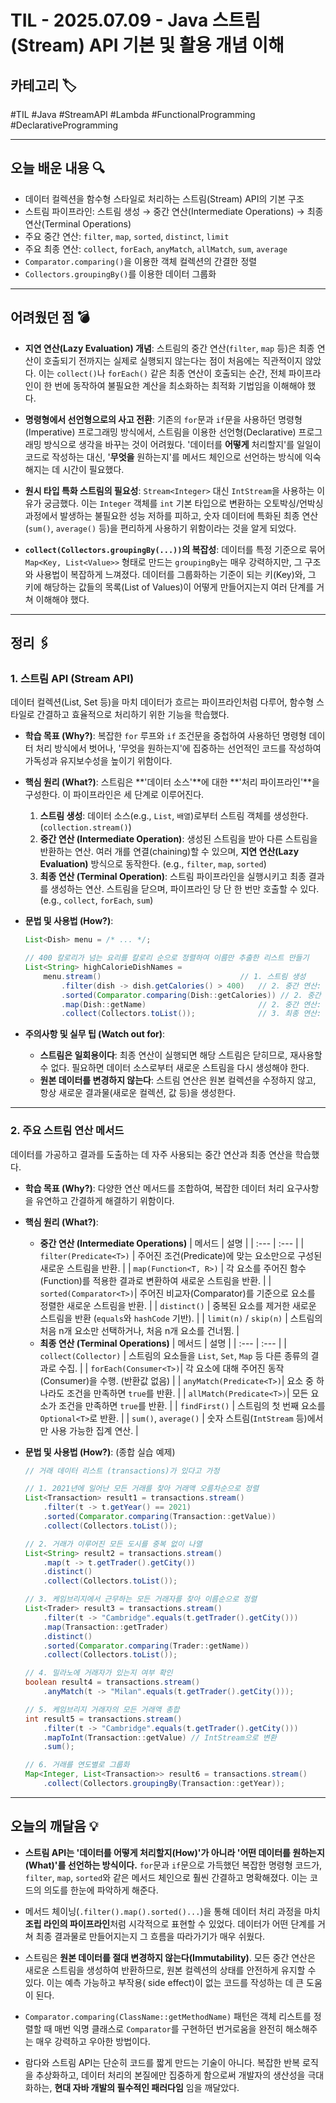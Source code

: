 # TIL - 2025.07.09 - Java 스트림(Stream) API 기본 및 활용 개념 이해

## 카테고리 🏷️

#TIL #Java #StreamAPI #Lambda #FunctionalProgramming #DeclarativeProgramming

---

## 오늘 배운 내용 🔍

- 데이터 컬렉션을 함수형 스타일로 처리하는 스트림(Stream) API의 기본 구조
- 스트림 파이프라인: 스트림 생성 → 중간 연산(Intermediate Operations) → 최종 연산(Terminal Operations)
- 주요 중간 연산: `filter`, `map`, `sorted`, `distinct`, `limit`
- 주요 최종 연산: `collect`, `forEach`, `anyMatch`, `allMatch`, `sum`, `average`
- `Comparator.comparing()`을 이용한 객체 컬렉션의 간결한 정렬
- `Collectors.groupingBy()`를 이용한 데이터 그룹화

---

## 어려웠던 점 💣

* **지연 연산(Lazy Evaluation) 개념**: 스트림의 중간 연산(`filter`, `map` 등)은 최종 연산이 호출되기 전까지는 실제로 실행되지 않는다는 점이 처음에는 직관적이지 않았다. 이는
  `collect()`나 `forEach()` 같은 최종 연산이 호출되는 순간, 전체 파이프라인이 한 번에 동작하여 불필요한 계산을 최소화하는 최적화 기법임을 이해해야 했다.

* **명령형에서 선언형으로의 사고 전환**: 기존의 `for`문과 `if`문을 사용하던 명령형(Imperative) 프로그래밍 방식에서, 스트림을 이용한 선언형(Declarative) 프로그래밍 방식으로 생각을
  바꾸는 것이 어려웠다. '데이터를 **어떻게** 처리할지'를 일일이 코드로 작성하는 대신, '**무엇을** 원하는지'를 메서드 체인으로 선언하는 방식에 익숙해지는 데 시간이 필요했다.

* **원시 타입 특화 스트림의 필요성**: `Stream<Integer>` 대신 `IntStream`을 사용하는 이유가 궁금했다. 이는 `Integer` 객체를 `int` 기본 타입으로 변환하는 오토박싱/언박싱
  과정에서 발생하는 불필요한 성능 저하를 피하고, 숫자 데이터에 특화된 최종 연산(`sum()`, `average()` 등)을 편리하게 사용하기 위함이라는 것을 알게 되었다.

* **`collect(Collectors.groupingBy(...))`의 복잡성**: 데이터를 특정 기준으로 묶어 `Map<Key, List<Value>>` 형태로 만드는 `groupingBy`는 매우
  강력하지만, 그 구조와 사용법이 복잡하게 느껴졌다. 데이터를 그룹화하는 기준이 되는 키(Key)와, 그 키에 해당하는 값들의 목록(List of Values)이 어떻게 만들어지는지 여러 단계를 거쳐 이해해야
  했다.

---

## 정리 🖇️

### 1. 스트림 API (Stream API)

데이터 컬렉션(List, Set 등)을 마치 데이터가 흐르는 파이프라인처럼 다루어, 함수형 스타일로 간결하고 효율적으로 처리하기 위한 기능을 학습했다.

* **학습 목표 (Why?)**:
  복잡한 `for` 루프와 `if` 조건문을 중첩하여 사용하던 명령형 데이터 처리 방식에서 벗어나, '무엇을 원하는지'에 집중하는 선언적인 코드를 작성하여 가독성과 유지보수성을 높이기 위함이다.

* **핵심 원리 (What?)**:
  스트림은 **'데이터 소스'**에 대한 **'처리 파이프라인'**을 구성한다. 이 파이프라인은 세 단계로 이루어진다.
    1. **스트림 생성**: 데이터 소스(e.g., `List`, `배열`)로부터 스트림 객체를 생성한다. (`collection.stream()`)
    2. **중간 연산 (Intermediate Operation)**: 생성된 스트림을 받아 다른 스트림을 반환하는 연산. 여러 개를 연결(chaining)할 수 있으며, **지연 연산(Lazy
       Evaluation)** 방식으로 동작한다. (e.g., `filter`, `map`, `sorted`)
    3. **최종 연산 (Terminal Operation)**: 스트림 파이프라인을 실행시키고 최종 결과를 생성하는 연산. 스트림을 닫으며, 파이프라인 당 단 한 번만 호출할 수 있다. (e.g.,
       `collect`, `forEach`, `sum`)

* **문법 및 사용법 (How?)**:
  ```java
  List<Dish> menu = /* ... */;

  // 400 칼로리가 넘는 요리를 칼로리 순으로 정렬하여 이름만 추출한 리스트 만들기
  List<String> highCalorieDishNames =
      menu.stream()                               // 1. 스트림 생성
          .filter(dish -> dish.getCalories() > 400)   // 2. 중간 연산: 필터링
          .sorted(Comparator.comparing(Dish::getCalories)) // 2. 중간 연산: 정렬
          .map(Dish::getName)                         // 2. 중간 연산: 이름으로 매핑
          .collect(Collectors.toList());              // 3. 최종 연산: 결과 수집
  ```

* **주의사항 및 실무 팁 (Watch out for)**:
    * **스트림은 일회용이다**: 최종 연산이 실행되면 해당 스트림은 닫히므로, 재사용할 수 없다. 필요하면 데이터 소스로부터 새로운 스트림을 다시 생성해야 한다.
    * **원본 데이터를 변경하지 않는다**: 스트림 연산은 원본 컬렉션을 수정하지 않고, 항상 새로운 결과물(새로운 컬렉션, 값 등)을 생성한다.

---

### 2. 주요 스트림 연산 메서드

데이터를 가공하고 결과를 도출하는 데 자주 사용되는 중간 연산과 최종 연산을 학습했다.

* **학습 목표 (Why?)**:
  다양한 연산 메서드를 조합하여, 복잡한 데이터 처리 요구사항을 유연하고 간결하게 해결하기 위함이다.

* **핵심 원리 (What?)**:
    * **중간 연산 (Intermediate Operations)**
      | 메서드 | 설명 |
      | :--- | :--- |
      | `filter(Predicate<T>)` | 주어진 조건(Predicate)에 맞는 요소만으로 구성된 새로운 스트림을 반환. |
      | `map(Function<T, R>)` | 각 요소를 주어진 함수(Function)를 적용한 결과로 변환하여 새로운 스트림을 반환. |
      | `sorted(Comparator<T>)`| 주어진 비교자(Comparator)를 기준으로 요소를 정렬한 새로운 스트림을 반환. |
      | `distinct()` | 중복된 요소를 제거한 새로운 스트림을 반환 (`equals`와 `hashCode` 기반). |
      | `limit(n)` / `skip(n)` | 스트림의 처음 n개 요소만 선택하거나, 처음 n개 요소를 건너뜀. |
    * **최종 연산 (Terminal Operations)**
      | 메서드 | 설명 |
      | :--- | :--- |
      | `collect(Collector)` | 스트림의 요소들을 `List`, `Set`, `Map` 등 다른 종류의 결과로 수집. |
      | `forEach(Consumer<T>)`| 각 요소에 대해 주어진 동작(Consumer)을 수행. (반환값 없음) |
      | `anyMatch(Predicate<T>)`| 요소 중 하나라도 조건을 만족하면 `true`를 반환. |
      | `allMatch(Predicate<T>)`| 모든 요소가 조건을 만족하면 `true`를 반환. |
      | `findFirst()` | 스트림의 첫 번째 요소를 `Optional<T>`로 반환. |
      | `sum()`, `average()` | 숫자 스트림(`IntStream` 등)에서만 사용 가능한 집계 연산. |

* **문법 및 사용법 (How?)**: (종합 실습 예제)
  ```java
  // 거래 데이터 리스트 (transactions)가 있다고 가정

  // 1. 2021년에 일어난 모든 거래를 찾아 거래액 오름차순으로 정렬
  List<Transaction> result1 = transactions.stream()
      .filter(t -> t.getYear() == 2021)
      .sorted(Comparator.comparing(Transaction::getValue))
      .collect(Collectors.toList());

  // 2. 거래가 이루어진 모든 도시를 중복 없이 나열
  List<String> result2 = transactions.stream()
      .map(t -> t.getTrader().getCity())
      .distinct()
      .collect(Collectors.toList());

  // 3. 케임브리지에서 근무하는 모든 거래자를 찾아 이름순으로 정렬
  List<Trader> result3 = transactions.stream()
      .filter(t -> "Cambridge".equals(t.getTrader().getCity()))
      .map(Transaction::getTrader)
      .distinct()
      .sorted(Comparator.comparing(Trader::getName))
      .collect(Collectors.toList());

  // 4. 밀라노에 거래자가 있는지 여부 확인
  boolean result4 = transactions.stream()
      .anyMatch(t -> "Milan".equals(t.getTrader().getCity()));

  // 5. 케임브리지 거래자의 모든 거래액 총합
  int result5 = transactions.stream()
      .filter(t -> "Cambridge".equals(t.getTrader().getCity()))
      .mapToInt(Transaction::getValue) // IntStream으로 변환
      .sum();

  // 6. 거래를 연도별로 그룹화
  Map<Integer, List<Transaction>> result6 = transactions.stream()
      .collect(Collectors.groupingBy(Transaction::getYear));
  ```

---

## 오늘의 깨달음 💡

* **스트림 API는 '데이터를 어떻게 처리할지(How)'가 아니라 '어떤 데이터를 원하는지(What)'를 선언하는 방식이다.** `for`문과 `if`문으로 가득했던 복잡한 명령형 코드가, `filter`,
  `map`, `sorted`와 같은 메서드 체인으로 훨씬 간결하고 명확해졌다. 이는 코드의 의도를 한눈에 파악하게 해준다.

* 메서드 체이닝(`.filter().map().sorted()...`)을 통해 데이터 처리 과정을 마치 **조립 라인의 파이프라인**처럼 시각적으로 표현할 수 있었다. 데이터가 어떤 단계를 거쳐 최종 결과물로
  만들어지는지 그 흐름을 따라가기가 매우 쉬웠다.

* 스트림은 **원본 데이터를 절대 변경하지 않는다(Immutability)**. 모든 중간 연산은 새로운 스트림을 생성하여 반환하므로, 원본 컬렉션의 상태를 안전하게 유지할 수 있다. 이는 예측 가능하고 부작용(
  side effect)이 없는 코드를 작성하는 데 큰 도움이 된다.

* `Comparator.comparing(ClassName::getMethodName)` 패턴은 객체 리스트를 정렬할 때 매번 익명 클래스로 `Comparator`를 구현하던 번거로움을 완전히 해소해주는 매우
  강력하고 우아한 방법이다.

* 람다와 스트림 API는 단순히 코드를 짧게 만드는 기술이 아니다. 복잡한 반복 로직을 추상화하고, 데이터 처리의 본질에만 집중하게 함으로써 개발자의 생산성을 극대화하는, **현대 자바 개발의 필수적인 패러다임**
  임을 깨달았다.